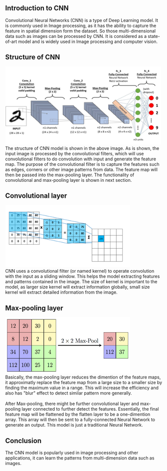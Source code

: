 ## Introduction to CNN
Convolutional Neural Networks (CNN) is a type of Deep Learning model. It is commonly used in Image processing, as it has the ability to capture the feature in spatial dimension form the dataset. So those multi-dimensional data such as images can be processed by CNN. It is considered as a state-of-art model and is widely used in Image processing and computer vision.

## Structure of CNN
<img src="/images/CNN1.jpg" width="500" height="250"><br>
The structure of CNN model is shown in the above image. As is shown, the input image is processed by the convolutional filters, which will use convolutional filters to do convolution with input and generate the feature map. The purpose of the convolutional filter is to capture the features such as edges, corners or other image patterns from data. The feature map will then
be passed into the max-pooling layer. The functionality of convolutional and max-pooling layer is shown in next section.
<br>
## Convolutional layer
<img src="/images/CNN3.png" width="400" height="200"><br>
CNN uses a convolutional filter (or named kernel) to operate convolution with the input as a sliding window. This helps the model extracting features and patterns contained in the image. The size of kernel is important to the model, as larger size kernel will extract information globally, small size kernel will extract detailed information from the image.


## Max-pooling layer
<img src="/images/CNN2.png" width="400" height="180">
<br>
Basically, the max-pooling layer reduces the dimention of the feature maps, it approximatly replace the feature map from a large size to a smaller size by finding the maximum value in a range. This will increase the efficiency and also has "blur" effect to detect similar pattern more generally.<br><br>
After Max-pooling, there might be further convolutional layer and max-pooling layer connected to further detect the features. Essentially, the final feature map will be flattened by the flatten layer to be a one-dimention array. This array will then be sent to a fully-connected Neural Network to generate an output. This model is just a traditional Neural Network.

## Conclusion
The CNN model is popularly used in image processing and other applications, it can learn the patterns from multi-dimension data such as images.
